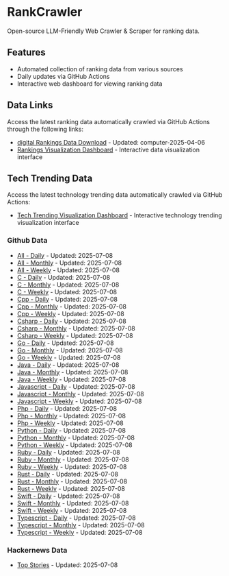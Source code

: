# RankCrawler

Open-source LLM-Friendly Web Crawler & Scraper for ranking data.

## Features

* Automated collection of ranking data from various sources
* Daily updates via GitHub Actions
* Interactive web dashboard for viewing ranking data


## Data Links

Access the latest ranking data automatically crawled via GitHub Actions through the following links:

* [digital Rankings Data Download](https://github.com/chenjy16/RankCrawler/blob/main/data/1688/digital_computer_2025-04-06.json) - Updated: computer-2025-04-06
* [Rankings Visualization Dashboard](https://chenjy16.github.io/RankCrawler/1688_rankings.html) - Interactive data visualization interface




## Tech Trending Data

Access the latest technology trending data automatically crawled via GitHub Actions:

* [Tech Trending Visualization Dashboard](https://chenjy16.github.io/RankCrawler/tech_trending.html) - Interactive technology trending visualization interface

### Github Data

* [All - Daily](https://github.com/chenjy16/RankCrawler/blob/main/data/github/github_all_daily_2025-07-08.json) - Updated: 2025-07-08
* [All - Monthly](https://github.com/chenjy16/RankCrawler/blob/main/data/github/github_all_monthly_2025-07-08.json) - Updated: 2025-07-08
* [All - Weekly](https://github.com/chenjy16/RankCrawler/blob/main/data/github/github_all_weekly_2025-07-08.json) - Updated: 2025-07-08
* [C - Daily](https://github.com/chenjy16/RankCrawler/blob/main/data/github/github_c_daily_2025-07-08.json) - Updated: 2025-07-08
* [C - Monthly](https://github.com/chenjy16/RankCrawler/blob/main/data/github/github_c_monthly_2025-07-08.json) - Updated: 2025-07-08
* [C - Weekly](https://github.com/chenjy16/RankCrawler/blob/main/data/github/github_c_weekly_2025-07-08.json) - Updated: 2025-07-08
* [Cpp - Daily](https://github.com/chenjy16/RankCrawler/blob/main/data/github/github_cpp_daily_2025-07-08.json) - Updated: 2025-07-08
* [Cpp - Monthly](https://github.com/chenjy16/RankCrawler/blob/main/data/github/github_cpp_monthly_2025-07-08.json) - Updated: 2025-07-08
* [Cpp - Weekly](https://github.com/chenjy16/RankCrawler/blob/main/data/github/github_cpp_weekly_2025-07-08.json) - Updated: 2025-07-08
* [Csharp - Daily](https://github.com/chenjy16/RankCrawler/blob/main/data/github/github_csharp_daily_2025-07-08.json) - Updated: 2025-07-08
* [Csharp - Monthly](https://github.com/chenjy16/RankCrawler/blob/main/data/github/github_csharp_monthly_2025-07-08.json) - Updated: 2025-07-08
* [Csharp - Weekly](https://github.com/chenjy16/RankCrawler/blob/main/data/github/github_csharp_weekly_2025-07-08.json) - Updated: 2025-07-08
* [Go - Daily](https://github.com/chenjy16/RankCrawler/blob/main/data/github/github_go_daily_2025-07-08.json) - Updated: 2025-07-08
* [Go - Monthly](https://github.com/chenjy16/RankCrawler/blob/main/data/github/github_go_monthly_2025-07-08.json) - Updated: 2025-07-08
* [Go - Weekly](https://github.com/chenjy16/RankCrawler/blob/main/data/github/github_go_weekly_2025-07-08.json) - Updated: 2025-07-08
* [Java - Daily](https://github.com/chenjy16/RankCrawler/blob/main/data/github/github_java_daily_2025-07-08.json) - Updated: 2025-07-08
* [Java - Monthly](https://github.com/chenjy16/RankCrawler/blob/main/data/github/github_java_monthly_2025-07-08.json) - Updated: 2025-07-08
* [Java - Weekly](https://github.com/chenjy16/RankCrawler/blob/main/data/github/github_java_weekly_2025-07-08.json) - Updated: 2025-07-08
* [Javascript - Daily](https://github.com/chenjy16/RankCrawler/blob/main/data/github/github_javascript_daily_2025-07-08.json) - Updated: 2025-07-08
* [Javascript - Monthly](https://github.com/chenjy16/RankCrawler/blob/main/data/github/github_javascript_monthly_2025-07-08.json) - Updated: 2025-07-08
* [Javascript - Weekly](https://github.com/chenjy16/RankCrawler/blob/main/data/github/github_javascript_weekly_2025-07-08.json) - Updated: 2025-07-08
* [Php - Daily](https://github.com/chenjy16/RankCrawler/blob/main/data/github/github_php_daily_2025-07-08.json) - Updated: 2025-07-08
* [Php - Monthly](https://github.com/chenjy16/RankCrawler/blob/main/data/github/github_php_monthly_2025-07-08.json) - Updated: 2025-07-08
* [Php - Weekly](https://github.com/chenjy16/RankCrawler/blob/main/data/github/github_php_weekly_2025-07-08.json) - Updated: 2025-07-08
* [Python - Daily](https://github.com/chenjy16/RankCrawler/blob/main/data/github/github_python_daily_2025-07-08.json) - Updated: 2025-07-08
* [Python - Monthly](https://github.com/chenjy16/RankCrawler/blob/main/data/github/github_python_monthly_2025-07-08.json) - Updated: 2025-07-08
* [Python - Weekly](https://github.com/chenjy16/RankCrawler/blob/main/data/github/github_python_weekly_2025-07-08.json) - Updated: 2025-07-08
* [Ruby - Daily](https://github.com/chenjy16/RankCrawler/blob/main/data/github/github_ruby_daily_2025-07-08.json) - Updated: 2025-07-08
* [Ruby - Monthly](https://github.com/chenjy16/RankCrawler/blob/main/data/github/github_ruby_monthly_2025-07-08.json) - Updated: 2025-07-08
* [Ruby - Weekly](https://github.com/chenjy16/RankCrawler/blob/main/data/github/github_ruby_weekly_2025-07-08.json) - Updated: 2025-07-08
* [Rust - Daily](https://github.com/chenjy16/RankCrawler/blob/main/data/github/github_rust_daily_2025-07-08.json) - Updated: 2025-07-08
* [Rust - Monthly](https://github.com/chenjy16/RankCrawler/blob/main/data/github/github_rust_monthly_2025-07-08.json) - Updated: 2025-07-08
* [Rust - Weekly](https://github.com/chenjy16/RankCrawler/blob/main/data/github/github_rust_weekly_2025-07-08.json) - Updated: 2025-07-08
* [Swift - Daily](https://github.com/chenjy16/RankCrawler/blob/main/data/github/github_swift_daily_2025-07-08.json) - Updated: 2025-07-08
* [Swift - Monthly](https://github.com/chenjy16/RankCrawler/blob/main/data/github/github_swift_monthly_2025-07-08.json) - Updated: 2025-07-08
* [Swift - Weekly](https://github.com/chenjy16/RankCrawler/blob/main/data/github/github_swift_weekly_2025-07-08.json) - Updated: 2025-07-08
* [Typescript - Daily](https://github.com/chenjy16/RankCrawler/blob/main/data/github/github_typescript_daily_2025-07-08.json) - Updated: 2025-07-08
* [Typescript - Monthly](https://github.com/chenjy16/RankCrawler/blob/main/data/github/github_typescript_monthly_2025-07-08.json) - Updated: 2025-07-08
* [Typescript - Weekly](https://github.com/chenjy16/RankCrawler/blob/main/data/github/github_typescript_weekly_2025-07-08.json) - Updated: 2025-07-08

### Hackernews Data

* [Top Stories](https://github.com/chenjy16/RankCrawler/blob/main/data/hackernews/hackernews_top_2025-07-08.json) - Updated: 2025-07-08


